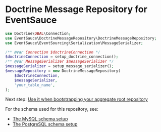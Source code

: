 # Doctrine Message Repository for EventSauce



```php
use Doctrine\DBAL\Connection;
use EventSauce\DoctrineMessageRepository\DoctrineMessageRepository;
use EventSauce\EventSourcing\Serialization\MessageSerializer;

/** @var Connection $doctrineConnection */
$doctrineConnection = setup_doctrine_connection();
/** @var MessageSerializer $messageSerializer */
$messageSerializer = setup_message_serializer();
$messageRepository = new DoctrineMessageRepository(
    $doctrineConnection,
    $messageSerializer,
    'your_table_name',
);
```

Next step: [Use it when bootstrapping your aggregate root repository](https://eventsauce.io/docs/event-sourcing/bootstrap/)

For the schema used for this repository, see:

- [The MySQL schema setup](https://github.com/EventSaucePHP/DoctrineMessageRepository/blob/master/tests/setup-mysql-schema.php)
- [The PostgreSQL schema setup](https://github.com/EventSaucePHP/DoctrineMessageRepository/blob/master/tests/setup-postgres-schema.php)
